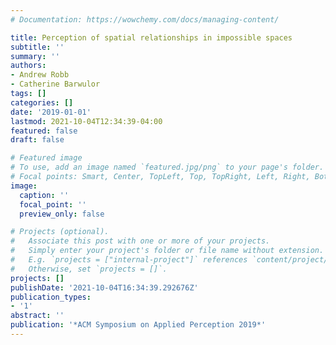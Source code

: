 ```yaml
---
# Documentation: https://wowchemy.com/docs/managing-content/

title: Perception of spatial relationships in impossible spaces
subtitle: ''
summary: ''
authors:
- Andrew Robb
- Catherine Barwulor
tags: []
categories: []
date: '2019-01-01'
lastmod: 2021-10-04T12:34:39-04:00
featured: false
draft: false

# Featured image
# To use, add an image named `featured.jpg/png` to your page's folder.
# Focal points: Smart, Center, TopLeft, Top, TopRight, Left, Right, BottomLeft, Bottom, BottomRight.
image:
  caption: ''
  focal_point: ''
  preview_only: false

# Projects (optional).
#   Associate this post with one or more of your projects.
#   Simply enter your project's folder or file name without extension.
#   E.g. `projects = ["internal-project"]` references `content/project/deep-learning/index.md`.
#   Otherwise, set `projects = []`.
projects: []
publishDate: '2021-10-04T16:34:39.292676Z'
publication_types:
- '1'
abstract: ''
publication: '*ACM Symposium on Applied Perception 2019*'
---
```

